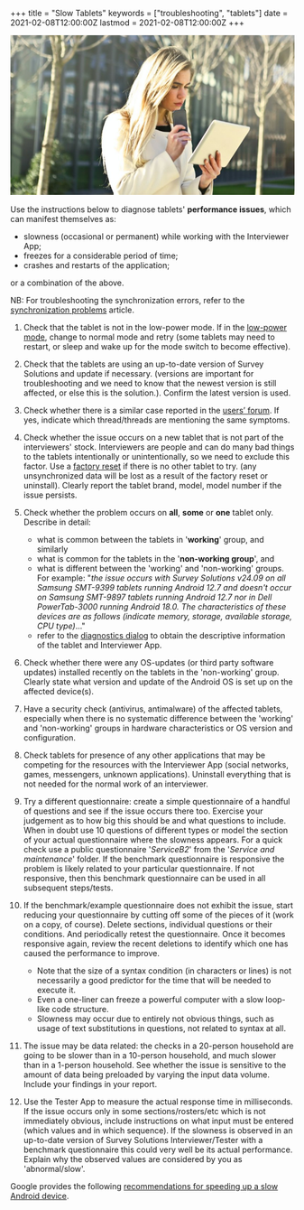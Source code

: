 ﻿+++
title = "Slow Tablets"
keywords = ["troubleshooting", "tablets"]
date = 2021-02-08T12:00:00Z
lastmod = 2021-02-08T12:00:00Z
+++

<CENTER>
    <img src="images/tablet_slow.jpg" width=800>
</CENTER>

Use the instructions below to diagnose tablets' **performance issues**, which can manifest themselves as:

- slowness (occasional or permanent) while working with the Interviewer App;
- freezes for a considerable period of time;
- crashes and restarts of the application;

or a combination of the above.

NB: For troubleshooting the synchronization errors, refer to the [synchronization problems](/interviewer/troubleshooting/synchronization-problems/) article.

1. Check that the tablet is not in the low-power mode. If in the [low-power mode](https://support.google.com/android/answer/7664692?hl=en), change to normal mode and retry (some tablets may need to restart, or sleep and wake up for the mode switch to become effective).

1. Check that the tablets are using an up-to-date version of Survey Solutions and update if necessary. (versions are important for troubleshooting and we need to know that the newest version is still affected, or else this is the solution.). Confirm the latest version is used.

1. Check whether there is a similar case reported in the [users’ forum](https://forum.mysurvey.solutions). If yes, indicate which thread/threads are mentioning the same symptoms.

1. Check whether the issue occurs on a new tablet that is not part of the interviewers' stock. Interviewers are people and can do many bad things to the tablets intentionally or unintentionally, so we need to exclude this factor. Use a [factory reset](https://support.google.com/android/answer/6088915?hl=en) if there is no other tablet to try. (any unsynchronized data will be lost as a result of the factory reset or uninstall). Clearly report the tablet brand, model, model number if the issue persists.

1. Check whether the problem occurs on **all**, **some** or **one** tablet only. Describe in detail:
    - what is common between the tablets in '**working**' group, and similarly
    - what is common for the tablets in the '**non-working group**', and
    - what is different between the 'working' and 'non-working' groups.
For example: "*the issue occurs with Survey Solutions v24.09 on all Samsung SMT-9399 tablets running Android 12.7 and doesn't occur on Samsung SMT-9897 tablets running Android 12.7 nor in Dell PowerTab-3000 running Android 18.0. The characteristics of these devices are as follows (indicate memory, storage, available storage, CPU type)*..."
    - refer to the [diagnostics dialog](/interviewer/troubleshooting/interviewer-app-diagnostics/#bullet6) to obtain the descriptive information of the tablet and Interviewer App.

1. Check whether there were any OS-updates (or third party software updates) installed recently on the tablets in the 'non-working' group. Clearly state what version and update of the Android OS is set up on the affected device(s).

1. Have a security check (antivirus, antimalware) of the affected tablets, especially when there is no systematic difference between the 'working' and 'non-working' groups in hardware characteristics or OS version and configuration.

1. Check tablets for presence of any other applications that may be competing for the resources with the Interviewer App (social networks, games, messengers, unknown applications). Uninstall everything that is not needed for the normal work of an interviewer.

1. Try a different questionnaire: create a simple questionnaire of a handful of questions and see if the issue occurs there too. Exercise your judgement as to how big this should be and what questions to include. When in doubt use 10 questions of different types or model the section of your actual questionnaire where the slowness appears. For a quick check use a public questionnaire '*ServiceB2*' from the '*Service and maintenance*' folder. If the benchmark questionnaire is responsive the problem is likely related to your particular questionnaire. If not responsive, then this benchmark questionnaire can be used in all subsequent steps/tests.

1. If the benchmark/example questionnaire does not exhibit the issue, start reducing your questionnaire by cutting off some of the pieces of it (work on a copy, of course). Delete sections, individual questions or their conditions. And periodically retest the questionnaire. Once it becomes responsive again, review the recent deletions to identify which one has caused the performance to improve.
    - Note that the size of a syntax condition (in characters or lines) is not necessarily a good predictor for the time that will be needed to execute it.
    - Even a one-liner can freeze a powerful computer with a slow loop-like code structure.
    - Slowness may occur due to entirely not obvious things, such as usage of text substitutions in questions, not related to syntax at all.

1. The issue may be data related: the checks in a 20-person household are going to be slower than in a 10-person household, and much slower than in a 1-person household. See whether the issue is sensitive to the amount of data being preloaded by varying the input data volume. Include your findings in your report.

1. Use the Tester App to measure the actual response time in milliseconds. If the issue occurs only in some sections/rosters/etc which is not immediately obvious, include instructions on what input must be entered (which values and in which sequence).
If the slowness is observed in an up-to-date version of Survey Solutions Interviewer/Tester with a benchmark questionnaire this could very well be its actual performance. Explain why the observed values are considered by you as 'abnormal/slow'.

Google provides the following [recommendations for speeding up a slow Android device](https://support.google.com/android/answer/7667018?hl=en).
